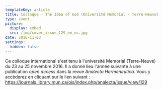 ```yaml
---
templateKey: article
title: Colloque - The Idea of God (Université Memorial - Terre-Neuve)
type: event
picture:
  display: embed
  src: /img/cover_issue_129_en_us.jpg
date: 2016-11-03
settings:
  hidden: false
---
```

Ce colloque international s'est tenu à l'université Memorial (Terre-Neuve) du 23 au 25 novembre 2016. Il a donné lieu l'année suivante à une publication *open access* dans la revue *Analecta Hermeneutica*. Vous y accèderez en cliquant sur le lien suivant : [](https://journals.library.mun.ca/ojs/index.php/analecta/issue/view/129)https://journals.library.mun.ca/ojs/index.php/analecta/issue/view/129